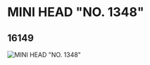 # MINI HEAD "NO. 1348"
## 16149
![MINI HEAD "NO. 1348"](https://lc-www-live-s.legocdn.com/media/bricks/5/2/6057833.jpg)